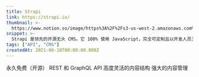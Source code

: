 ```yaml
---
title: Strapi
link: https://strapi.io/
thumbnail: >-
  https://www.notion.so/image/https%3A%2F%2Fs3-us-west-2.amazonaws.com%2Fsecure.notion-static.com%2F3e476609-36f2-4c5e-bcf7-783c5fbdea96%2Fstrapilogo.png?table=block&id=2e389f6d-8262-4cf2-9fee-9c5223defab9&width=250&userId=0a155434-8dc8-4467-bb3a-736ec0329d1c&cache=v2
snippet: >-
  Strapi 是领先的开源无头 CMS。它 100% 使用 JavaScript，完全可定制且以开发人员为中心。
tags: ["API", "CMS"]
createdAt: 2021-06-18T00:00:00.000Z
---
```

永久免费（开源）
REST 和 GraphQL API
高度灵活的内容结构
强大的内容管理